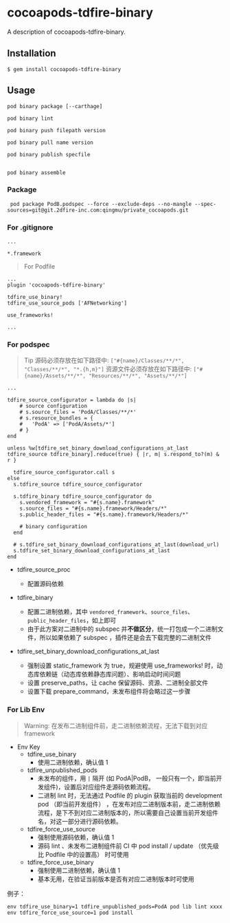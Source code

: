 # cocoapods-tdfire-binary

A description of cocoapods-tdfire-binary.

## Installation

    $ gem install cocoapods-tdfire-binary

## Usage

```
pod binary package [--carthage]

pod binary lint 

pod binary push filepath version

pod binary pull name version 

pod binary publish specfile


pod binary assemble
```
### Package

```
 pod package PodB.podspec --force --exclude-deps --no-mangle --spec-sources=git@git.2dfire-inc.com:qingmu/private_cocoapods.git 
```

### For .gitignore

```
...

*.framework
```

> For Podfile

```
...
plugin 'cocoapods-tdfire-binary'

tdfire_use_binary!
tdfire_use_source_pods ['AFNetworking']

use_frameworks!

...

```

### For podspec

> Tip
> 源码必须存放在如下路径中: `["#{name}/Classes/**/*", "Classes/**/*", "*.{h,m}"]`
> 资源文件必须存放在如下路径中: `["#{name}/Assets/**/*", "Resources/**/*", "Assets/**/*"]`



```
...

tdfire_source_configurator = lambda do |s|
    # source configuration
    # s.source_files = 'PodA/Classes/**/*'
    # s.resource_bundles = {
    #   'PodA' => ['PodA/Assets/*']
    # }
end

unless %w[tdfire_set_binary_download_configurations_at_last tdfire_source tdfire_binary].reduce(true) { |r, m| s.respond_to?(m) & r }
    
  tdfire_source_configurator.call s
else
  s.tdfire_source tdfire_source_configurator
  
  s.tdfire_binary tdfire_source_configurator do 
    s.vendored_framework = "#{s.name}.framework"
    s.source_files = "#{s.name}.framework/Headers/*"
    s.public_header_files = "#{s.name}.framework/Headers/*"

    # binary configuration
  end
  
  # s.tdfire_set_binary_download_configurations_at_last(download_url)
  s.tdfire_set_binary_download_configurations_at_last
end

```

- tdfire_source_proc
  - 配置源码依赖

- tdfire_binary
  - 配置二进制依赖，其中 `vendored_framework`、`source_files`、`public_header_files`，如上即可
  - 由于此方案对二进制中的 subspec 并**不做区分**，统一打包成一个二进制文件，所以如果依赖了 subspec ，插件还是会去下载完整的二进制文件

- tdfire_set_binary_download_configurations_at_last
  - 强制设置 static_framework 为 true，规避使用 use_frameworks! 时，动态库依赖链（动态库依赖静态库问题）、影响启动时间问题
  - 设置 preserve_paths，让 cache 保留源码、资源、二进制全部文件
  - 设置下载 prepare_command，未发布组件将会略过这一步骤

### For Lib Env

> Warning: 在发布二进制组件前，走二进制依赖流程，无法下载到对应 framework


- Env Key
  - tdfire_use_binary
    - 使用二进制依赖，确认值 1
  - tdfire_unpublished_pods 
    - 未发布的组件，用 `|` 隔开 (如 PodA|PodB， 一般只有一个，即当前开发组件)，设置后对应组件走源码依赖流程。
    - 二进制 lint 时，无法通过 Podfile 的 plugin 获取当前的 development pod （即当前开发组件） ，在发布对应二进制版本前，走二进制依赖流程，是下不到对应二进制版本的，所以需要自己设置当前开发组件名，对这一部分进行源码依赖。
  - tdfire_force_use_source
    - 强制使用源码依赖，确认值 1
    - 源码 lint 、未发布二进制组件前 CI 中 pod install / update （优先级比 Podfile 中的设置高） 时可使用 
  - tdfire_force_use_binary
    - 强制使用二进制依赖，确认值 1
    - 基本无用，在验证当前版本是否有对应二进制版本时可使用
  

例子：

```
env tdfire_use_binary=1 tdfire_unpublished_pods=PodA pod lib lint xxxx
env tdfire_force_use_source=1 pod install
```